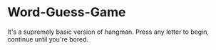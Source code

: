 # Word-Guess-Game

It's a supremely basic version of hangman. Press any letter to begin, continue until you're bored.
